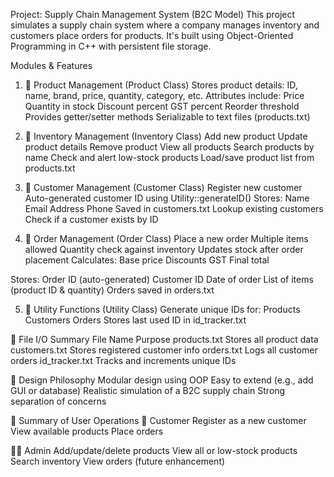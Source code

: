 Project: Supply Chain Management System (B2C Model)
This project simulates a supply chain system where a company manages inventory and customers place orders for products. It's built using Object-Oriented Programming in C++ with persistent file storage.

Modules & Features

1. 📂 Product Management (Product Class)
Stores product details: ID, name, brand, price, quantity, category, etc.
Attributes include:
Price
Quantity in stock
Discount percent
GST percent
Reorder threshold
Provides getter/setter methods
Serializable to text files (products.txt)

2. 🧾 Inventory Management (Inventory Class)
Add new product
Update product details
Remove product
View all products
Search products by name
Check and alert low-stock products
Load/save product list from products.txt

3. 👤 Customer Management (Customer Class)
Register new customer
Auto-generated customer ID using Utility::generateID()
Stores:
Name
Email
Address
Phone
Saved in customers.txt
Lookup existing customers
Check if a customer exists by ID

4. 🛒 Order Management (Order Class)
Place a new order
Multiple items allowed
Quantity check against inventory
Updates stock after order placement
Calculates:
Base price
Discounts
GST
Final total

Stores:
Order ID (auto-generated)
Customer ID
Date of order
List of items (product ID & quantity)
Orders saved in orders.txt

5. 🔁 Utility Functions (Utility Class)
Generate unique IDs for:
Products
Customers
Orders
Stores last used ID in id_tracker.txt

💾 File I/O Summary
File Name	Purpose
products.txt	Stores all product data
customers.txt	Stores registered customer info
orders.txt	Logs all customer orders
id_tracker.txt	Tracks and increments unique IDs

🧠 Design Philosophy
Modular design using OOP
Easy to extend (e.g., add GUI or database)
Realistic simulation of a B2C supply chain
Strong separation of concerns

📌 Summary of User Operations
👤 Customer
Register as a new customer
View available products
Place orders

🧑‍💼 Admin
Add/update/delete products
View all or low-stock products
Search inventory
View orders (future enhancement)

